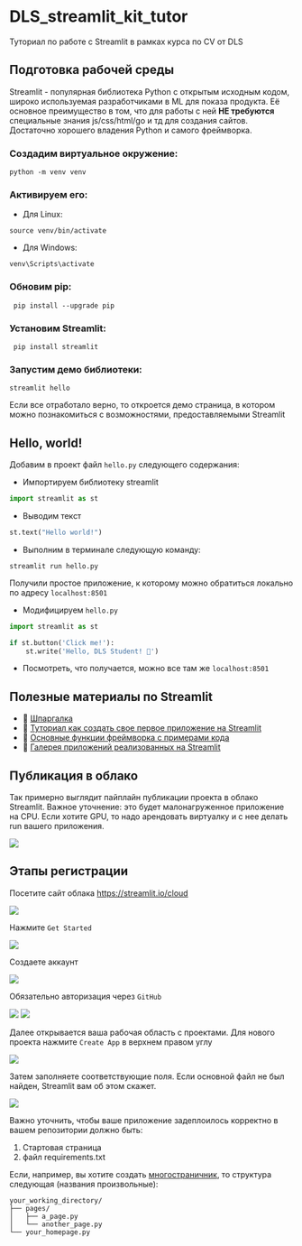 # DLS_streamlit_kit_tutor
Туториал по работе с Streamlit в рамках курса по CV от DLS

## Подготовка рабочей среды

Streamlit - популярная библиотека Python с открытым исходным кодом, широко используемая разработчиками в ML для показа продукта. Её основное преимущество в том, что для работы с ней **НЕ требуются** специальные знания js/css/html/go и тд для создания сайтов. Достаточно хорошего владения Python и самого фреймворка.

### Создадим виртуальное окружение:
```shell
python -m venv venv
```

### Активируем его:

* Для Linux:

```shell
source venv/bin/activate
```
* Для Windows:

```shell
venv\Scripts\activate
```

### Обновим pip:
```shell
 pip install --upgrade pip
```

### Установим Streamlit:
```shell
 pip install streamlit
```

### Запустим демо библиотеки:
```shell
streamlit hello
```

Если все отработало верно, то откроется демо страница, в котором можно познакомиться с возможностями, предоставляемыми Streamlit

## Hello, world!
Добавим в проект файл `hello.py` следующего содержания:

* Импортируем библиотеку streamlit
```python
import streamlit as st
```

* Выводим текст
```python
st.text("Hello world!")
```
* Выполним в терминале следующую команду:
```shell
streamlit run hello.py
```
Получили простое приложение, к которому можно обратиться локально по адресу `localhost:8501`

* Модифицируем `hello.py`

```python
import streamlit as st

if st.button('Click me!'):
    st.write('Hello, DLS Student! 🤖')
```
* Посмотреть, что получается, можно все там же `localhost:8501`

## Полезные материалы по Streamlit
* 📍 [Шпаргалка](https://docs.streamlit.io/develop/quick-reference/cheat-sheet) 
* 📍 [Туториал как создать свое первое приложение на Streamlit](https://docs.streamlit.io/get-started/tutorials/create-an-app)
* 📍 [Основные функции фреймворка с примерами кода](https://docs.streamlit.io/develop/api-reference)
* 📍 [Галерея приложений реализованных на Streamlit](https://streamlit.io/gallery)

## Публикация в облако
Так примерно выглядит пайплайн публикации проекта в облако Streamlit. Важное уточнение: это будет малонагруженное приложение на CPU. Если хотите GPU, то надо арендовать виртуалку и с нее делать run вашего приложения.

![](https://github.com/Kotyga/DLS_streamlit_kit_tutor/blob/main/src/pipeline.png)

## Этапы регистрации
Посетите сайт облака https://streamlit.io/cloud

![](https://github.com/Kotyga/DLS_streamlit_kit_tutor/blob/main/src/reg_1.png)

Нажмите `Get Started`

![](https://github.com/Kotyga/DLS_streamlit_kit_tutor/blob/main/src/reg_2.png)

Создаете аккаунт

![](https://github.com/Kotyga/DLS_streamlit_kit_tutor/blob/main/src/reg_3.png)

Обязательно авторизация через `GitHub`

![](https://github.com/Kotyga/DLS_streamlit_kit_tutor/blob/main/src/reg_4.png)
![](https://github.com/Kotyga/DLS_streamlit_kit_tutor/blob/main/src/reg_5.png)

Далее открывается ваша рабочая область с проектами. Для нового проекта нажмите `Create App` в верхнем правом углу

![](https://github.com/Kotyga/DLS_streamlit_kit_tutor/blob/main/src/reg_6.png)

Затем заполняете соответствующие поля. Если основной файл не был найден, Streamlit вам об этом скажет.

![](https://github.com/Kotyga/DLS_streamlit_kit_tutor/blob/main/src/reg_7.png)

Важно уточнить, чтобы ваше приложение задеплоилось корректно в вашем репозитории должно быть:
1. Стартовая страница
2. файл requirements.txt

Если, например, вы хотите создать [многостраничник](https://docs.streamlit.io/develop/concepts/multipage-apps/pages-directory), то структура следующая (названия произвольные):

```
your_working_directory/
├── pages/
│   ├── a_page.py
│   └── another_page.py
└── your_homepage.py
```
